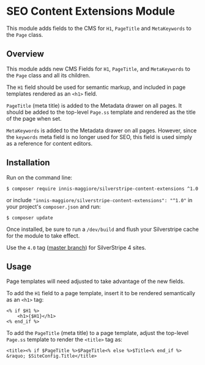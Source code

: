 # SEO Content Extensions Module

This module adds fields to the CMS for `H1`, `PageTitle` and `MetaKeywords` to the `Page` class.

## Overview

This module adds new CMS Fields for `H1`, `PageTitle`, and `MetaKeywords` to the `Page` class and all its children.

The `H1` field should be used for semantic markup, and included in page templates rendered as an `<h1>` field.

`PageTitle` (meta title) is added to the Metadata drawer on all pages. It should be added to the top-level `Page.ss` template and rendered as the title of the page when set.

`MetaKeywords` is added to the Metadata drawer on all pages. However, since the `keywords` meta field is no longer used for SEO, this field is used simply as a reference for content editors.

## Installation

Run on the command line:

	$ composer require innis-maggiore/silverstripe-content-extensions ^1.0

or include `"innis-maggiore/silverstripe-content-extensions": "^1.0"` in your project's `composer.json` and run:

	$ composer update
	
Once installed, be sure to run a `/dev/build` and flush your Silverstripe cache for the module to take effect.

Use the `4.0` tag ([master branch](https://github.com/InnisMaggiore/silverstripe-content-extensions/tree/master)) for SilverStripe 4 sites.

## Usage

Page templates will need adjusted to take advantage of the new fields.

To add the `H1` field to a page template, insert it to be rendered semantically as an `<h1>` tag: 

    <% if $H1 %>
        <h1>{$H1}</h1>
    <% end_if %>

To add the `PageTitle` (meta title) to a page template, adjust the top-level `Page.ss` template to render the `<title>` tag as:

    <title><% if $PageTitle %>$PageTitle<% else %>$Title<% end_if %> &raquo; $SiteConfig.Title</title>
